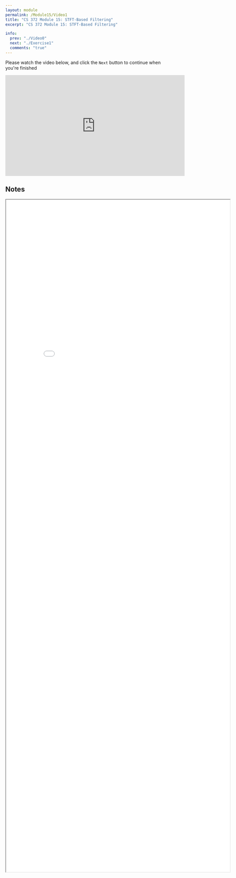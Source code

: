 ```yaml
---
layout: module
permalink: /Module15/Video1
title: "CS 372 Module 15: STFT-Based Filtering"
excerpt: "CS 372 Module 15: STFT-Based Filtering"

info:
  prev: "./Video0"
  next: "./Exercise1"
  comments: "true"
---
```


<p>
Please watch the video below, and click the <code>Next</code> button to continue when you're finished
</p>

<iframe width="560" height="315" src="https://www.youtube.com/embed/ZlLdBWOApHk" frameborder="0" allow="accelerometer; autoplay; clipboard-write; encrypted-media; gyroscope; picture-in-picture" allowfullscreen></iframe>

<h2>Notes</h2>

<iframe src = "../images/Module15/ZTransform.html" width="700" height="2100">